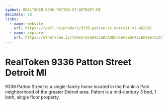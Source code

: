```yaml
---
symbol: REALTOKEN-9336-PATTON-ST-DETROIT-MI
decimals: 18
links:
  - name: website
    url: https://realt.co/product/9336-patton-st-detroit-mi-48228/
  - name: explorer
    url: https://etherscan.io/token/0xeD42CeDcADbFbCAA3E6F411B09567C2C0b5AD28F
---
```


# RealToken 9336 Patton Street Detroit MI

9336 Patton Street is a single-family home located in the Franklin Park neighborhood of the greater Detroit area. Patton is a mid-century 3 bed, 1 bath, single floor property.
